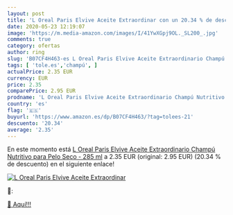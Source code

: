 ```yaml
---
layout: post
title: 'L Oreal Paris Elvive Aceite Extraordinar con un 20.34 % de descuento'
date: 2020-05-23 12:19:07
image: 'https://m.media-amazon.com/images/I/41YwXGpj9OL._SL200_.jpg'
comments: true
category: ofertas
author: ring
slug: 'B07CF4H463-es L Oreal Paris Elvive Aceite Extraordinario Champú...'
tags: [ 'tole.es','champú', ]
actualPrice: 2.35 EUR
currency: EUR
price: 2.35
comparePrice: 2.95 EUR
prodname: 'L Oreal Paris Elvive Aceite Extraordinario Champú Nutritivo para Pelo Seco - 285 ml'
country: 'es'
flag: '🇪🇸'
buyurl: 'https://www.amazon.es/dp/B07CF4H463/?tag=tolees-21'
descuento: '20.34'
average: '2.35'
---
```


En este momento está [L Oreal Paris Elvive Aceite Extraordinario Champú Nutritivo para Pelo Seco - 285 ml](https://www.amazon.es/dp/B07CF4H463/?tag=tolees-21) a 2.35 EUR (original: 2.95 EUR) (20.34 %  de descuento) en el siguiente enlace!

[![L Oreal Paris Elvive Aceite Extraordinar](https://m.media-amazon.com/images/I/41YwXGpj9OL._SL200_.jpg)](https://www.amazon.es/dp/B07CF4H463/?tag=tolees-21)

🔎:


[🛒 Aquí!!!](https://www.amazon.es/dp/B07CF4H463/?tag=tolees-21)
